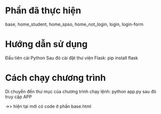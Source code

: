 # Phần đã thực hiện
base, home_student, home_spso, home_not_login, login, login-form

# Hướng dẫn sử dụng

Đầu tiên cài Python
Sau đó cài đặt thư viện Flask: pip install flask

# Cách chạy chương trình 
Di chuyển đến thư mục của chương trình chạy lệnh: python app.py sau đó truy cập APP

->> hiện tại mới có code ở phần base.html
